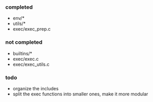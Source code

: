 ### completed
- env/*
- utils/*
- exec/exec_prep.c

### not completed
- builtins/*
- exec/exec.c
- exec/exec_utils.c

### todo
- organize the includes
- split the exec functions into smaller ones, make it more modular
